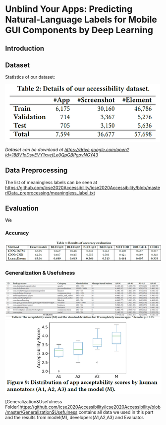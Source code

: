 # Unblind Your Apps: Predicting Natural-Language Labels for Mobile GUI Components by Deep Learning

## Introduction


## Dataset
Statistics of our dataset:

<img src="./data/data_statistics.png" alt="Dataset Statistics" width="500"/>

*Dataset can be download at <https://drive.google.com/open?id=18BV1oDsvEVY1xvefLe0QpGBPgpvNGY43>*

## Data Preprocessing

The list of meaningless labels can be seen at <https://github.com/icse2020Accessibility/icse2020Accessibility/blob/master/Data_preprocessing/meaningless_label.txt>
## Evaluation
We 

### Accuracy
![Accuracy Results](Accuracy/accuracy_result.png)


### Generalization & Usefulness
![Generalization&Usefulness Results](Generalization%26Usefulness/app_details.png)
![Generalization&Usefulness Results](Generalization%26Usefulness/boxplot.png)

[Generalization&Usefulness Folder]<https://github.com/icse2020Accessibility/icse2020Accessibility/blob/master/Generalization$Usefulness> contains all data we used in this part and the results from model(M), developers(A1,A2,A3) and Evaluator.
